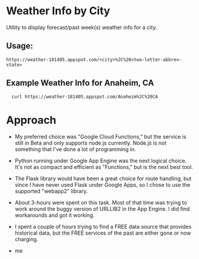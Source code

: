 # Weather Info by City #

 Utility to display forecast/past week(s) weather info for a city.
                          
 ## Usage: ##

    https://weather-181405.appspot.com/<city>%2C%20<two-letter-abbrev-state>
             
             
   
## Example Weather Info for Anaheim, CA ##
             
      curl https://weather-181405.appspot.com/Anaheim%2C%20CA
      
# Approach #

* My preferred choice was "Google Cloud Functions," but the service is still in Beta and only supports node.js currently.  Node.js is not something that I've done a lot of programming in.
* Python running under Google App Engine was the next logical choice.  It's not as compact and efficient as "Functions," but is the next best tool.
* The Flask library would have been a great choice for route handling, but since I have never used Flask under Google Apps, so I chose to use the supported "webapp2" library.

* About 3-hours were spent on this task.  Most of that time was trying to work around the buggy version of URLLIB2 in the App Engine.  I did find workarounds and got it working.
* I spent a couple of hours trying to find a FREE data source that provides historical data, but the FREE services of the past are either gone or now charging.



* me